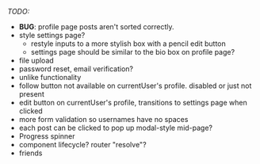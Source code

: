 *TODO:*

- **BUG**: profile page posts aren't sorted correctly.
- style settings page? 
    - restyle inputs to a more stylish box with a pencil edit button
    - settings page should be similar to the bio box on profile page?
- file upload
- password reset, email verification?
- unlike functionality
- follow button not available on currentUser's profile. disabled or just not present
- edit button on currentUser's profile, transitions to settings page when clicked
- more form validation so usernames have no spaces
- each post can be clicked to pop up modal-style mid-page?
- Progress spinner
- component lifecycle? router "resolve"?
- friends